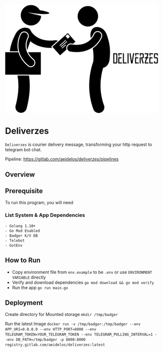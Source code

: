 ![Deliverzes Kigi](logo.svg)

# Deliverzes

`Deliverzes` is courier delivery message, transforming your http request to telegram bot chat.

Pipeline: https://gitlab.com/aeidelos/deliverzes/pipelines

## Overview

## Prerequisite

To run this program, you will need

### List System & App Dependencies

```$xslt
- Golang 1.10+
- Go Mod Enabled
- Badger K/V DB
- Telebot
- GotEnv
```

## How to Run

- Copy environment file from `env.example` to be `.env` or use `ENVIRONMENT VARIABLE` directly
- Verify and download dependencies `go mod download && go mod verify`
- Run the app `go run main.go`


## Deployment

Create directory for Mounted storage
`mkdir /tmp/badger`

Run the latest Image
`docker run -v /tmp/badger:/tmp/badger --env APP_URI=0.0.0.0 --env HTTP_PORT=8000 --env TELEGRAM_TOKEN=YOUR_TELEGRAM_TOKEN --env TELEGRAM_POLLING_INTERVAL=1 --env DB_PATH=/tmp/badger -p 8000:8000 registry.gitlab.com/aeidelos/deliverzes:latest`
